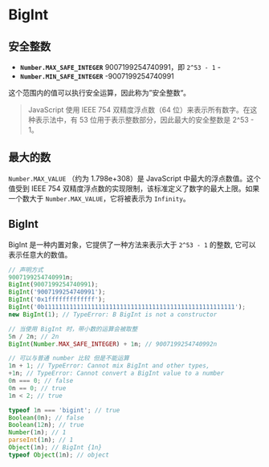 # BigInt

## 安全整数

- **`Number.MAX_SAFE_INTEGER`** 9007199254740991，即 `2^53 - 1` -
- **`Number.MIN_SAFE_INTEGER`** -9007199254740991

这个范围内的值可以执行安全运算，因此称为”安全整数“。

> JavaScript 使用 IEEE 754 双精度浮点数（64 位）来表示所有数字。在这种表示法中，有 53 位用于表示整数部分，因此最大的安全整数是 2^53 - 1。

## 最大的数

`Number.MAX_VALUE` （约为 1.798e+308）是 JavaScript 中最大的浮点数值。这个值受到 IEEE 754 双精度浮点数的实现限制，该标准定义了数字的最大上限。如果一个数大于 `Number.MAX_VALUE`，它将被表示为 `Infinity`。

## BigInt

BigInt 是一种内置对象，它提供了一种方法来表示大于 `2^53 - 1` 的整数, 它可以表示任意大的数值。

```javascript
// 声明方式
9007199254740991n;
BigInt(9007199254740991);
BigInt('9007199254740991');
BigInt('0x1fffffffffffff');
BigInt('0b11111111111111111111111111111111111111111111111111111');
new BigInt(1); // TypeError: B BigInt is not a constructor

// 当使用 BigInt 时，带小数的运算会被取整
5n / 2n; // 2n
BigInt(Number.MAX_SAFE_INTEGER) + 1n; // 9007199254740992n

// 可以与普通 number 比较 但是不能运算
1n + 1; // TypeError: Cannot mix BigInt and other types,
+1n; // TypeError: Cannot convert a BigInt value to a number
0n === 0; // false
0n == 0; // true
1n < 2; // true

typeof 1n === 'bigint'; // true
Boolean(0n); // false
Boolean(12n); // true
Number(1n); // 1
parseInt(1n); // 1
Object(1n); // BigInt {1n}
typeof Object(1n); // object
```

